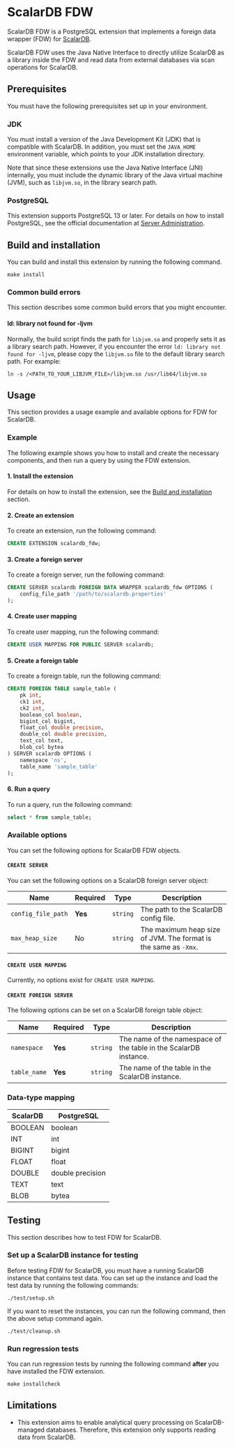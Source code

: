 # ScalarDB FDW

ScalarDB FDW is a PostgreSQL extension that implements a foreign data wrapper (FDW) for [ScalarDB](https://www.scalar-labs.com/scalardb/).

ScalarDB FDW uses the Java Native Interface to directly utilize ScalarDB as a library inside the FDW and read data from external databases via scan operations for ScalarDB.

## Prerequisites

You must have the following prerequisites set up in your environment.

### JDK

You must install a version of the Java Development Kit (JDK) that is compatible with ScalarDB. In addition, you must set the `JAVA_HOME` environment variable, which points to your JDK installation directory.

Note that since these extensions use the Java Native Interface (JNI) internally, you must include the dynamic library of the Java virtual machine (JVM), such as `libjvm.so`, in the library search path.

### PostgreSQL

This extension supports PostgreSQL 13 or later. For details on how to install PostgreSQL, see the official documentation at [Server Administration](https://www.postgresql.org/docs/current/admin.html).

## Build and installation

You can build and install this extension by running the following command.

```console
make install
```

### Common build errors

This section describes some common build errors that you might encounter.

#### ld: library not found for -ljvm

Normally, the build script finds the path for `libjvm.so` and properly sets it as a library search path. However, if you encounter the error `ld: library not found for -ljvm`, please copy the `libjvm.so` file to the default library search path. For example:

```console
ln -s /<PATH_TO_YOUR_LIBJVM_FILE>/libjvm.so /usr/lib64/libjvm.so
```

## Usage

This section provides a usage example and available options for FDW for ScalarDB.

### Example

The following example shows you how to install and create the necessary components, and then run a query by using the FDW extension.

#### 1. Install the extension

For details on how to install the extension, see the [Build and installation](#build-and-installation) section.

#### 2. Create an extension

To create an extension, run the following command:

```sql
CREATE EXTENSION scalardb_fdw;
```

#### 3. Create a foreign server

To create a foreign server, run the following command:

```sql
CREATE SERVER scalardb FOREIGN DATA WRAPPER scalardb_fdw OPTIONS (
    config_file_path '/path/to/scalardb.properties'
);
```

#### 4. Create user mapping

To create user mapping, run the following command:

```sql
CREATE USER MAPPING FOR PUBLIC SERVER scalardb;
```

#### 5. Create a foreign table

To create a foreign table, run the following command:

```sql
CREATE FOREIGN TABLE sample_table (
    pk int,
    ck1 int,
    ck2 int,
    boolean_col boolean,
    bigint_col bigint,
    float_col double precision,
    double_col double precision,
    text_col text,
    blob_col bytea
) SERVER scalardb OPTIONS (
    namespace 'ns',
    table_name 'sample_table'
);
```

#### 6. Run a query

To run a query, run the following command:

```sql
select * from sample_table;
```

### Available options

You can set the following options for ScalarDB FDW objects.

#### `CREATE SERVER`

You can set the following options on a ScalarDB foreign server object:

| Name               | Required | Type     | Description                                                     |
| ------------------ | -------- | -------- | --------------------------------------------------------------- |
| `config_file_path` | **Yes**  | `string` | The path to the ScalarDB config file.                           |
| `max_heap_size`    | No       | `string` | The maximum heap size of JVM. The format is the same as `-Xmx`. |

#### `CREATE USER MAPPING`

Currently, no options exist for `CREATE USER MAPPING`.

#### `CREATE FOREIGN SERVER`

The following options can be set on a ScalarDB foreign table object:

| Name         | Required | Type     | Description                                                      |
| ------------ | -------- | -------- | ---------------------------------------------------------------- |
| `namespace` | **Yes**  | `string` | The name of the namespace of the table in the ScalarDB instance. |
| `table_name` | **Yes**  | `string` | The name of the table in the ScalarDB instance.                  |

### Data-type mapping

| ScalarDB | PostgreSQL       |
| -------- | ---------------- |
| BOOLEAN  | boolean          |
| INT      | int              |
| BIGINT   | bigint           |
| FLOAT    | float            |
| DOUBLE   | double precision |
| TEXT     | text             |
| BLOB     | bytea            |

## Testing

This section describes how to test FDW for ScalarDB.

### Set up a ScalarDB instance for testing

Before testing FDW for ScalarDB, you must have a running ScalarDB instance that contains test data. You can set up the instance and load the test data by running the following commands:

```console
./test/setup.sh
```

If you want to reset the instances, you can run the following command, then the above setup command again.

```console
./test/cleanup.sh
```

### Run regression tests

You can run regression tests by running the following command **after** you have installed the FDW extension.

```console
make installcheck
```

## Limitations

- This extension aims to enable analytical query processing on ScalarDB-managed databases. Therefore, this extension only supports reading data from ScalarDB.
